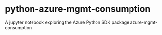 # python-azure-mgmt-consumption
A jupyter notebook exploring the Azure Python SDK package azure-mgmt-consumption.
